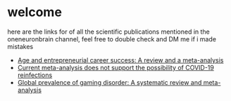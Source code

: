 # welcome
here are the links for of all the scientific publications mentioned in the oneneuronbrain channel, feel free to double check and DM me if i made mistakes

+ [Age and entrepreneurial career success: A review and a meta-analysis](https://doi.org/10.1016/j.jbusvent.2020.106007)
+ [Current meta-analysis does not support the possibility of COVID-19 reinfections](https://doi.org/10.1002/jmv.26496)
+ [Global prevalence of gaming disorder: A systematic review and meta-analysis](https://doi.org/10.1177/0004867420962851)
